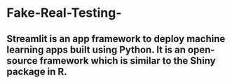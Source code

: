 # Fake-Real-Testing-
## Streamlit is an app framework to deploy machine learning apps built using Python. It is an open-source framework which is similar to the Shiny package in R.
